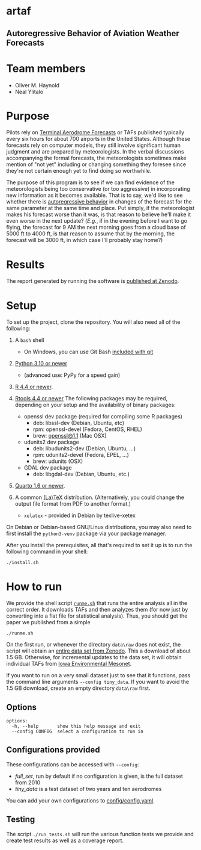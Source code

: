 # artaf

## Autoregressive Behavior of Aviation Weather Forecasts

# Team members

- Oliver M. Haynold
- Neal Ylitalo

# Purpose

Pilots rely on [Terminal Aerodrome Forecasts](https://en.wikipedia.org/wiki/Terminal_aerodrome_forecast) or TAFs
published typically every six hours for about 700 airports in the United States. Although these forecasts rely on
computer models, they still involve significant human judgment and are prepared by meteorologists. In the verbal
discussions accompanying the formal forecasts, the meteorologists sometimes make mention of "not yet" including or
changing something they foresee since they're not certain enough yet to find doing so worthwhile.

The purpose of this program is to see if we can find evidence of the meteorologists being too conservative (or too
aggressive) in incorporating new information as it becomes available. That is to say, we'd like to see whether there is
[autoregressive behavior](https://en.wikipedia.org/wiki/Autoregressive_model) in changes of the forecast for the same
parameter at the same time and place. Put simply, if the meteorologist makes his forecast worse than it was, is that
reason to believe he'll make it even worse in the next update? (*E.g.*, if in the evening before I want to go flying,
the forecast for 9 AM the next morning goes from a cloud base of 5000 ft to 4000 ft, is that reason to assume that by
the morning, the forecast will be 3000 ft, in which case I'll probably stay home?)

# Results

The report generated by running the software is [published at Zenodo](https://doi.org/10.5281/zenodo.14954569).

# Setup

To set up the project, clone the repository. You will also need all of the following: 

1. A ``bash`` shell
   - On Windows, you can use Git Bash [included with git](https://git-scm.com/downloads/win)
2. [Python 3.10 or newer](https://www.python.org/downloads/)
   - (advanced use: PyPy for a speed gain)
3. [R 4.4 or newer](https://cran.r-project.org/).
4. [Rtools 4.4 or newer](https://cran.r-project.org/bin/windows/Rtools/rtools44/rtools.html)
   The following packages may be required, depending on your setup and the availability of binary
   packages:
   -  openssl dev package (required for compiling some R packages)
      - deb: libssl-dev (Debian, Ubuntu, etc)
      - rpm: openssl-devel (Fedora, CentOS, RHEL)
      - brew: openssl@1.1 (Mac OSX)
   - udunits2 dev package 
      - deb: libudunits2-dev (Debian, Ubuntu, ...)
      - rpm: udunits2-devel (Fedora, EPEL, ...)
      - brew: udunits (OSX)
   - GDAL dev package 
     - deb: libgdal-dev (Debian, Ubuntu, etc.)

5. [Quarto 1.6 or newer](https://quarto.org/docs/get-started/).
6. A common [(La)TeX](https://www.tug.org/texlive/) distribution. (Alternatively, you could change the output file format from PDF to another format.)
   - ``xelatex`` - provided in Debian by texlive-xetex

On Debian or Debian-based GNU/Linux distributions, you may also need to first install the ``python3-venv`` package via your 
package manager.

After you install the prerequisites, all that's required to set it up is to run the following command in your shell:

```commandline
./install.sh
```

# How to run

We provide the shell script [`runme.sh`](runme.sh) that runs the entire analysis  all in the correct order. 
It downloads TAFs and then analyzes them (for now just by converting into a flat
file for statistical analysis). Thus, you should get the paper we published from a simple

```commandline
./runme.sh
```

On the first run, or whenever the directory `data\raw` does not exist, the script will obtain an [entire data set
from Zenodo](https://zenodo.org/records/14954564). This a download of about 1.5 GB. Otherwise, for incremental updates
to the data set, it will obtain individual TAFs from [Iowa Environmental Mesonet](https://mesonet.agron.iastate.edu/). 

If you want to run on a very small dataset just to see that it functions, pass the command line arguments
``--config tiny_data``. If you want to avoid the 1.5 GB download, create an empty directory `data\raw` first.

## Options

```
options:
  -h, --help       show this help message and exit
  --config CONFIG  select a configuration to run in
```

## Configurations provided

These configurations can be accessed with `--config`:

- *full_set*, run by default if no configuration is given, is the full dataset from 2010
- *tiny_data* is a test dataset of two years and ten aerodromes

You can add your own configurations to [config/config.yaml](config/config.yaml).

## Testing

The script `./run_tests.sh` will run the various function tests we provide and create test results as well as a
coverage report.
